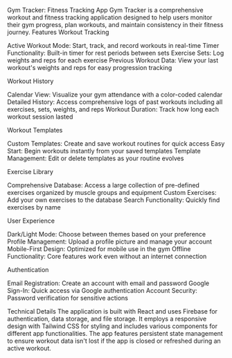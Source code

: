 Gym Tracker: Fitness Tracking App Gym Tracker is a comprehensive workout and fitness tracking application designed to help users monitor their gym progress, plan workouts, and maintain consistency in their fitness journey. Features Workout Tracking

Active Workout Mode: Start, track, and record workouts in real-time Timer Functionality: Built-in timer for rest periods between sets Exercise Sets: Log weights and reps for each exercise Previous Workout Data: View your last workout's weights and reps for easy progression tracking

Workout History

Calendar View: Visualize your gym attendance with a color-coded calendar Detailed History: Access comprehensive logs of past workouts including all exercises, sets, weights, and reps Workout Duration: Track how long each workout session lasted

Workout Templates

Custom Templates: Create and save workout routines for quick access Easy Start: Begin workouts instantly from your saved templates Template Management: Edit or delete templates as your routine evolves

Exercise Library

Comprehensive Database: Access a large collection of pre-defined exercises organized by muscle groups and equipment Custom Exercises: Add your own exercises to the database Search Functionality: Quickly find exercises by name

User Experience

Dark/Light Mode: Choose between themes based on your preference Profile Management: Upload a profile picture and manage your account Mobile-First Design: Optimized for mobile use in the gym Offline Functionality: Core features work even without an internet connection

Authentication

Email Registration: Create an account with email and password Google Sign-In: Quick access via Google authentication Account Security: Password verification for sensitive actions

Technical Details The application is built with React and uses Firebase for authentication, data storage, and file storage. It employs a responsive design with Tailwind CSS for styling and includes various components for different app functionalities. The app features persistent state management to ensure workout data isn't lost if the app is closed or refreshed during an active workout.
